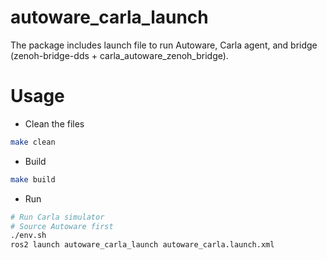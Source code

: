 # autoware_carla_launch

The package includes launch file to run Autoware, Carla agent, and bridge (zenoh-bridge-dds + carla_autoware_zenoh_bridge).

# Usage

* Clean the files

```bash
make clean
```

* Build

```bash
make build
```

* Run

```bash
# Run Carla simulator
# Source Autoware first
./env.sh
ros2 launch autoware_carla_launch autoware_carla.launch.xml
```

